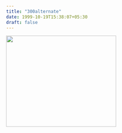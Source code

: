 ```yaml
---
title: "300alternate"
date: 1999-10-19T15:38:07+05:30
draft: false
---
```

<a href="https://www.vultr.com/?ref=6866294"><img src="https://www.vultr.com/media/banner_3.jpg" width="300" height="250"></a>